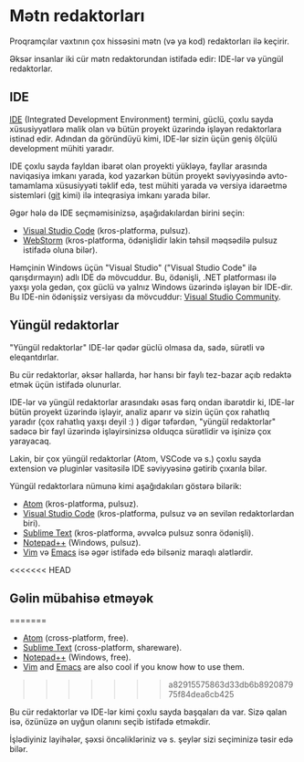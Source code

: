 # Mətn redaktorları

Proqramçılar vaxtının çox hissəsini mətn (və ya kod) redaktorları ilə keçirir.

Əksər insanlar iki cür mətn redaktorundan istifadə edir: IDE-lər və yüngül redaktorlar.

## IDE

[IDE](https://en.wikipedia.org/wiki/Integrated_development_environment) (Integrated Development Environment) termini, güclü, çoxlu sayda xüsusiyyətlərə malik olan və bütün proyekt üzərində işləyən redaktorlara istinad edir. Adından da göründüyü kimi, IDE-lər sizin üçün geniş ölçülü development mühiti yaradır.

IDE çoxlu sayda fayldan ibarət olan proyekti yükləyə, fayllar arasında naviqasiya imkanı yarada, kod yazarkən bütün proyekt səviyyəsində avto-tamamlama xüsusiyyəti təklif edə, test mühiti yarada və versiya idarəetmə sistemləri ([git](https://git-scm.com/) kimi) ilə inteqrasiya imkanı yarada bilər.

Əgər hələ də IDE seçməmisinizsə, aşağıdakılardan birini seçin:

- [Visual Studio Code](https://code.visualstudio.com/) (kros-platforma, pulsuz).
- [WebStorm](http://www.jetbrains.com/webstorm/) (kros-platforma, ödənişlidir lakin təhsil məqsədilə pulsuz istifadə oluna bilər).

Həmçinin Windows üçün "Visual Studio" ("Visual Studio Code" ilə qarışdırmayın) adlı IDE də mövcuddur. Bu, ödənişli, .NET platforması ilə yaxşı yola gedən, çox güclü və yalnız Windows üzərində işləyən bir IDE-dir. Bu IDE-nin ödənişsiz versiyası da mövcuddur: [Visual Studio Community](https://www.visualstudio.com/vs/community/).

## Yüngül redaktorlar

"Yüngül redaktorlar" IDE-lər qədər güclü olmasa da, sadə, sürətli və eleqantdırlar.

Bu cür redaktorlar, əksər hallarda, hər hansı bir faylı tez-bazar açıb redaktə etmək üçün istifadə olunurlar.

IDE-lər və yüngül redaktorlar arasındakı əsas fərq ondan ibarətdir ki, IDE-lər bütün proyekt üzərində işləyir, analiz aparır və sizin üçün çox rahatlıq yaradır (çox rahatlıq yaxşı deyil :) ) digər təfərdən, "yüngül redaktorlar" sadəcə bir fayl üzərində işləyirsinizsə olduqca sürətlidir və işinizə çox yarayacaq.

Lakin, bir çox yüngül redaktorlar (Atom, VSCode və s.) çoxlu sayda extension və pluginlər vasitəsilə IDE səviyyəsinə gətirib çıxarıla bilər.

Yüngül redaktorlara nümunə kimi aşağıdakıları göstərə bilərik:

- [Atom](https://atom.io/) (kros-platforma, pulsuz).
- [Visual Studio Code](https://code.visualstudio.com/) (kros-platforma, pulsuz və ən sevilən redaktorlardan biri).
- [Sublime Text](http://www.sublimetext.com) (kros-platforma, əvvəlcə pulsuz sonra ödənişli).
- [Notepad++](https://notepad-plus-plus.org/) (Windows, pulsuz).
- [Vim](http://www.vim.org/) və [Emacs](https://www.gnu.org/software/emacs/) isə əgər istifadə edə bilsəniz maraqlı alətlərdir.

<<<<<<< HEAD
## Gəlin mübahisə etməyək
=======
- [Atom](https://atom.io/) (cross-platform, free).
- [Sublime Text](http://www.sublimetext.com) (cross-platform, shareware).
- [Notepad++](https://notepad-plus-plus.org/) (Windows, free).
- [Vim](http://www.vim.org/) and [Emacs](https://www.gnu.org/software/emacs/) are also cool if you know how to use them.
>>>>>>> a82915575863d33db6b892087975f84dea6cb425

Bu cür redaktorlar və IDE-lər kimi çoxlu sayda başqaları da var. Sizə qalan isə, özünüzə ən uyğun olanını seçib istifadə etməkdir.

İşlədiyiniz layihələr, şəxsi öncəlikləriniz və s. şeylər sizi seçiminizə təsir edə bilər.
